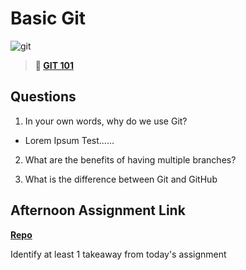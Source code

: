 # Basic Git

![git](https://git-scm.com/images/branching-illustration@2x.png)

> **📖 [GIT 101](https://codeworksacademy.com/fs-student-guide/resources/wk1/01-GIT)**

## Questions

1. In your own words, why do we use Git?

- Lorem Ipsum Test......

2. What are the benefits of having multiple branches?

3. What is the difference between Git and GitHub

## Afternoon Assignment Link

**[Repo](https://github.com/Molly-Nettleton/<ASSIGNMENT_REPO>)**

Identify at least 1 takeaway from today's assignment
